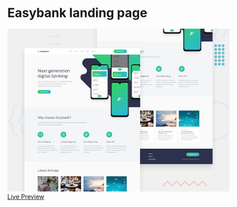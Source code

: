 # Easybank landing page

![Design preview for the Easybank landing page coding challenge](./design/desktop-preview.jpg)
[Live Preview]()